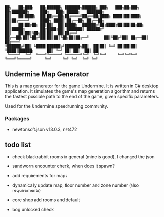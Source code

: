 ```
██╗   ██╗███╗   ██╗██████╗ ███████╗██████╗ ███╗   ███╗██╗███╗   ██╗███████╗     ███╗   ███╗ █████╗   ███████╗
██║   ██║████╗  ██║██╔══██╗██╔════╝██╔══██╗████╗ ████║██║████╗  ██║██╔════╝     ████╗ ████║ ██╔══██╗ ██╔══██╗
██║   ██║██╔██╗ ██║██║  ██║█████╗  ██████╔╝██╔████╔██║██║██╔██╗ ██║█████╗       ██╔████╔██║ ███████║ ██████╔╝
██║   ██║██║╚██╗██║██║  ██║██╔══╝  ██╔══██╗██║╚██╔╝██║██║██║╚██╗██║██╔══╝       ██║╚██╔╝██║ ██╔══██║ ██╔═══╝
╚██████╔╝██║ ╚████║██████╔╝███████╗██║  ██║██║ ╚═╝ ██║██║██║ ╚████║██████╗      ██║ ╚═╝ ██║ ██║  ██║ ██║
 ╚════╝  ╚═╝  ╚═══╝╚═════╝ ╚══════╝╚═╝  ╚═╝╚═╝     ╚═╝╚═╝╚═╝  ╚═══╝╚═════╝      ╚═╝     ╚═╝ ╚═╝  ╚═╝ ╚═╝
```
## Undermine Map Generator

This is a map generator for the game Undermine. It is written in C# desktop application.
It simulates the game's map generation algorithm and returns the fastest possible path to the end of the game, given
specific parameters.

Used for the Undermine speedrunning community.

### Packages

- newtonsoft.json v13.0.3, net472

## todo list

- check blackrabbit rooms in general (mine is good), I changed the json
- sandworm encounter check, when does it spawn?


- add requirements for maps
- dynamically update map, floor number and zone number (also requirements)

- core shop add rooms and default
- bog unlocked check